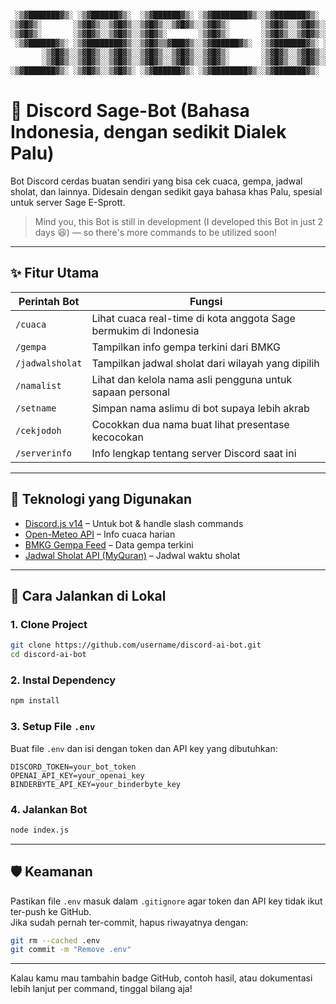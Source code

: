 ```txt

 ░▒▓███████▓▒░ ░▒▓██████▓▒░  ░▒▓██████▓▒░ ░▒▓████████▓▒░░▒▓███████▓▒░  ░▒▓██████▓▒░░▒▓████████▓▒░ 
░▒▓█▓▒░       ░▒▓█▓▒░░▒▓█▓▒░░▒▓█▓▒░░▒▓█▓▒░░▒▓█▓▒░       ░▒▓█▓▒░░▒▓█▓▒░░▒▓█▓▒░░▒▓█▓▒░  ░▒▓█▓▒░     
░▒▓█▓▒░       ░▒▓█▓▒░░▒▓█▓▒░░▒▓█▓▒░       ░▒▓█▓▒░       ░▒▓█▓▒░░▒▓█▓▒░░▒▓█▓▒░░▒▓█▓▒░  ░▒▓█▓▒░     
 ░▒▓██████▓▒░ ░▒▓████████▓▒░░▒▓█▓▒▒▓███▓▒░░▒▓██████▓▒░  ░▒▓███████▓▒░ ░▒▓█▓▒░░▒▓█▓▒░  ░▒▓█▓▒░     
       ░▒▓█▓▒░░▒▓█▓▒░░▒▓█▓▒░░▒▓█▓▒░░▒▓█▓▒░░▒▓█▓▒░       ░▒▓█▓▒░░▒▓█▓▒░░▒▓█▓▒░░▒▓█▓▒░  ░▒▓█▓▒░     
       ░▒▓█▓▒░░▒▓█▓▒░░▒▓█▓▒░░▒▓█▓▒░░▒▓█▓▒░░▒▓█▓▒░       ░▒▓█▓▒░░▒▓█▓▒░░▒▓█▓▒░░▒▓█▓▒░  ░▒▓█▓▒░     
░▒▓███████▓▒░ ░▒▓█▓▒░░▒▓█▓▒░ ░▒▓██████▓▒░ ░▒▓████████▓▒░░▒▓███████▓▒░  ░▒▓██████▓▒░   ░▒▓█▓▒░
```

# 🤖 Discord Sage-Bot (Bahasa Indonesia, dengan sedikit Dialek Palu)

Bot Discord cerdas buatan sendiri yang bisa cek cuaca, gempa, jadwal sholat, dan lainnya. Didesain dengan sedikit gaya bahasa khas Palu, spesial untuk server Sage E-Sprott.

> Mind you, this Bot is still in development (I developed this Bot in just 2 days 😆) — so there's more commands to be utilized soon!

---

## ✨ Fitur Utama

| Perintah Bot     | Fungsi                                                                 |
|------------------|------------------------------------------------------------------------|
| `/cuaca`         | Lihat cuaca real-time di kota anggota Sage bermukim di Indonesia       |
| `/gempa`         | Tampilkan info gempa terkini dari BMKG                                 |
| `/jadwalsholat`  | Tampilkan jadwal sholat dari wilayah yang dipilih                      |
| `/namalist`      | Lihat dan kelola nama asli pengguna untuk sapaan personal              |
| `/setname`       | Simpan nama aslimu di bot supaya lebih akrab                           |
| `/cekjodoh`      | Cocokkan dua nama buat lihat presentase kecocokan                      |
| `/serverinfo`    | Info lengkap tentang server Discord saat ini                           |

---

## 🧠 Teknologi yang Digunakan

- [Discord.js v14](https://discord.js.org) – Untuk bot & handle slash commands  
- [Open-Meteo API](https://open-meteo.com/) – Info cuaca harian  
- [BMKG Gempa Feed](https://data.bmkg.go.id/gempabumi/) – Data gempa terkini  
- [Jadwal Sholat API (MyQuran)](https://api.myquran.com/v1/sholat) – Jadwal waktu sholat  

---

## 🚀 Cara Jalankan di Lokal

### 1. Clone Project

```bash
git clone https://github.com/username/discord-ai-bot.git
cd discord-ai-bot
```

### 2. Instal Dependency

```bash
npm install
```

### 3. Setup File `.env`

Buat file `.env` dan isi dengan token dan API key yang dibutuhkan:

```
DISCORD_TOKEN=your_bot_token
OPENAI_API_KEY=your_openai_key
BINDERBYTE_API_KEY=your_binderbyte_key
```

### 4. Jalankan Bot

```bash
node index.js
```

---

## 🛡️ Keamanan

Pastikan file `.env` masuk dalam `.gitignore` agar token dan API key tidak ikut ter-push ke GitHub.  
Jika sudah pernah ter-commit, hapus riwayatnya dengan:

```bash
git rm --cached .env
git commit -m "Remove .env"
```

---

Kalau kamu mau tambahin badge GitHub, contoh hasil, atau dokumentasi lebih lanjut per command, tinggal bilang aja!
